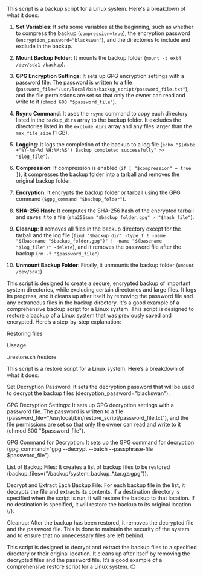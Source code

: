 This script is a backup script for a Linux system. Here's a breakdown of what it does:

1. **Set Variables**: It sets some variables at the beginning, such as whether to compress the backup (`compression=true`), the encryption password (`encryption_password="blackswan"`), and the directories to include and exclude in the backup.

2. **Mount Backup Folder**: It mounts the backup folder (`mount -t ext4 /dev/sda1 /backup`).

3. **GPG Encryption Settings**: It sets up GPG encryption settings with a password file. The password is written to a file (`password_file="/usr/local/bin/backup_script/password_file.txt"`), and the file permissions are set so that only the owner can read and write to it (`chmod 600 "$password_file"`).

4. **Rsync Command**: It uses the `rsync` command to copy each directory listed in the `backup_dirs` array to the backup folder. It excludes the directories listed in the `exclude_dirs` array and any files larger than the `max_file_size` (1 GB).

5. **Logging**: It logs the completion of the backup to a log file (`echo "$(date +"%Y-%m-%d %H:%M:%S") Backup completed successfully" >> "$log_file"`).

6. **Compression**: If compression is enabled (`if [ "$compression" = true ]`), it compresses the backup folder into a tarball and removes the original backup folder.

7. **Encryption**: It encrypts the backup folder or tarball using the GPG command (`$gpg_command "$backup_folder"`).

8. **SHA-256 Hash**: It computes the SHA-256 hash of the encrypted tarball and saves it to a file (`sha256sum "$backup_folder.gpg" > "$hash_file"`).

9. **Cleanup**: It removes all files in the backup directory except for the tarball and the log file (`find "$backup_dir" -type f ! -name "$(basename "$backup_folder.gpg")" ! -name "$(basename "$log_file")" -delete`), and it removes the password file after the backup (`rm -f "$password_file"`).

10. **Unmount Backup Folder**: Finally, it unmounts the backup folder (`umount /dev/sda1`).

This script is designed to create a secure, encrypted backup of important system directories, while excluding certain directories and large files. It logs its progress, and it cleans up after itself by removing the password file and any extraneous files in the backup directory. It's a good example of a comprehensive backup script for a Linux system. 
This script is designed to restore a backup of a Linux system that was previously saved and encrypted. Here’s a step-by-step explanation:


Restoring files

Useage

./restore.sh /restore

This script is a restore script for a Linux system. Here’s a breakdown of what it does:

Set Decryption Password: It sets the decryption password that will be used to decrypt the backup files (decryption_password="blackswan").

GPG Decryption Settings: It sets up GPG decryption settings with a password file. The password is written to a file (password_file="/usr/local/bin/restore_script/password_file.txt"), and the file permissions are set so that only the owner can read and write to it (chmod 600 "$password_file").

GPG Command for Decryption: It sets up the GPG command for decryption (gpg_command="gpg --decrypt --batch --passphrase-file $password_file").

List of Backup Files: It creates a list of backup files to be restored (backup_files=("/backup/system_backup_*.tar.gz.gpg")).

Decrypt and Extract Each Backup File: For each backup file in the list, it decrypts the file and extracts its contents. If a destination directory is specified when the script is run, it will restore the backup to that location. If no destination is specified, it will restore the backup to its original location (/).

Cleanup: After the backup has been restored, it removes the decrypted file and the password file. This is done to maintain the security of the system and to ensure that no unnecessary files are left behind.

This script is designed to decrypt and extract the backup files to a specified directory or their original location. It cleans up after itself by removing the decrypted files and the password file. It’s a good example of a comprehensive restore script for a Linux system. 😊
